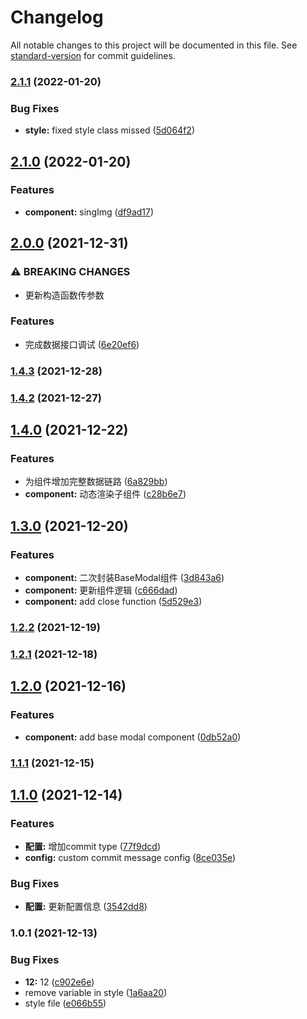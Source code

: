 # Changelog

All notable changes to this project will be documented in this file. See [standard-version](https://github.com/conventional-changelog/standard-version) for commit guidelines.

### [2.1.1](https://github.com/jihainan/lark-treasure-chest/compare/v2.1.0...v2.1.1) (2022-01-20)


### Bug Fixes

* **style:** fixed style class missed ([5d064f2](https://github.com/jihainan/lark-treasure-chest/commit/5d064f28a22c5941c3cf60e1f50a1bb780b22f99))

## [2.1.0](https://github.com/jihainan/lark-treasure-chest/compare/v2.0.0...v2.1.0) (2022-01-20)


### Features

* **component:** singImg ([df9ad17](https://github.com/jihainan/lark-treasure-chest/commit/df9ad17b46c83ae64e0e0838919c484f548fb919))

## [2.0.0](https://github.com/jihainan/lark-treasure-chest/compare/v1.4.3...v2.0.0) (2021-12-31)


### ⚠ BREAKING CHANGES

* 更新构造函数传参数

### Features

* 完成数据接口调试 ([6e20ef6](https://github.com/jihainan/lark-treasure-chest/commit/6e20ef69a1695984da95a5f7008e998253995376))

### [1.4.3](https://github.com/jihainan/lark-treasure-chest/compare/v1.4.2...v1.4.3) (2021-12-28)

### [1.4.2](https://github.com/jihainan/lark-treasure-chest/compare/v1.4.0...v1.4.2) (2021-12-27)

## [1.4.0](https://github.com/jihainan/lark-treasure-chest/compare/v1.3.0...v1.4.0) (2021-12-22)


### Features

* 为组件增加完整数据链路 ([6a829bb](https://github.com/jihainan/lark-treasure-chest/commit/6a829bb689cef23b9b292d211817d9194fbbc3b7))
* **component:** 动态渲染子组件 ([c28b6e7](https://github.com/jihainan/lark-treasure-chest/commit/c28b6e788e0705938e10b0a4a605b2b970695d51))

## [1.3.0](https://github.com/jihainan/lark-treasure-chest/compare/v1.2.2...v1.3.0) (2021-12-20)


### Features

* **component:** 二次封装BaseModal组件 ([3d843a6](https://github.com/jihainan/lark-treasure-chest/commit/3d843a6d384260a3aeaffc7b16c6f2000586109e))
* **component:** 更新组件逻辑 ([c666dad](https://github.com/jihainan/lark-treasure-chest/commit/c666dadfe2654e14be731e87a44afc67ef7f088d))
* **component:** add close function ([5d529e3](https://github.com/jihainan/lark-treasure-chest/commit/5d529e33f9f8e0809cc21181fc43a72538a1c1d5))

### [1.2.2](https://github.com/jihainan/lark-treasure-chest/compare/v1.2.1...v1.2.2) (2021-12-19)

### [1.2.1](https://github.com/jihainan/lark-treasure-chest/compare/v1.2.0...v1.2.1) (2021-12-18)

## [1.2.0](https://github.com/jihainan/lark-treasure-chest/compare/v1.1.1...v1.2.0) (2021-12-16)


### Features

* **component:** add base modal component ([0db52a0](https://github.com/jihainan/lark-treasure-chest/commit/0db52a0673e1d686231815a0d6f170f6f4b1e3c2))

### [1.1.1](https://github.com/jihainan/lark-treasure-chest/compare/v1.1.0...v1.1.1) (2021-12-15)

## [1.1.0](https://github.com/jihainan/lark-treasure-chest/compare/v1.0.1...v1.1.0) (2021-12-14)


### Features

* **配置:** 增加commit type ([77f9dcd](https://github.com/jihainan/lark-treasure-chest/commit/77f9dcd67e205f8ac85c93040a57b25f428ba5e7))
* **config:** custom commit message config ([8ce035e](https://github.com/jihainan/lark-treasure-chest/commit/8ce035e039ff5cc732f98f1dd0d6999061a80469))


### Bug Fixes

* **配置:** 更新配置信息 ([3542dd8](https://github.com/jihainan/lark-treasure-chest/commit/3542dd82ebd14464be2d92abc127762bfbb6372d))

### 1.0.1 (2021-12-13)


### Bug Fixes

* **12:** 12 ([c902e6e](https://github.com/jihainan/lark-treasure-chest/commit/c902e6e98e84394b01061490bedffcad9d9803d5))
* remove variable in style ([1a6aa20](https://github.com/jihainan/lark-treasure-chest/commit/1a6aa20dc206ce5b4a101b18b36b3ddb47d100e9))
* style file ([e066b55](https://github.com/jihainan/lark-treasure-chest/commit/e066b55938581bdebf7204494031139d146927d6))
